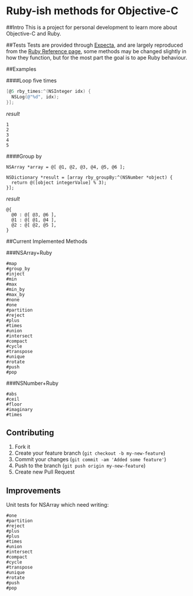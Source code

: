 # Ruby-ish methods for Objective-C

##Intro
This is a project for personal development to learn more about Objective-C and Ruby.

##Tests
Tests are provided through [Expecta](https://github.com/specta/expecta), and are largely reproduced from the [Ruby
Reference page](http://www.ruby-doc.org/core-2.1.1/), some methods may be changed slightly
in how they function, but for the most part the goal is to ape Ruby behaviour.

##Examples

####Loop five times

```objective-c
[@5 rby_times:^(NSInteger idx) {
  NSLog(@"%d", idx);
}];
```

_result_

```
1
2
3
4
5
```

####Group by

```
NSArray *array = @[ @1, @2, @3, @4, @5, @6 ];

NSDictionary *result = [array rby_groupBy:^(NSNumber *object) {
  return @([object integerValue] % 3);
}];

```
_result_

```
@{
  @0 : @[ @3, @6 ],
  @1 : @[ @1, @4 ],
  @2 : @[ @2, @5 ],
}
```

##Current Implemented Methods

###NSArray+Ruby

```
#map
#group_by
#inject
#min
#max
#min_by
#max_by
#none
#one
#partition
#reject
#plus
#times
#union
#intersect
#compact
#cycle
#transpose
#unique
#rotate
#push
#pop
```

###NSNumber+Ruby

```
#abs
#ceil
#floor
#imaginary
#times
```

## Contributing

1. Fork it
2. Create your feature branch (`git checkout -b my-new-feature`)
3. Commit your changes (`git commit -am 'Added some feature'`)
4. Push to the branch (`git push origin my-new-feature`)
5. Create new Pull Request

## Improvements

Unit tests for NSArray which need writing:

```
#one  
#partition  
#reject
#plus
#plus
#times
#union
#intersect
#compact
#cycle
#transpose
#unique
#rotate
#push
#pop
```